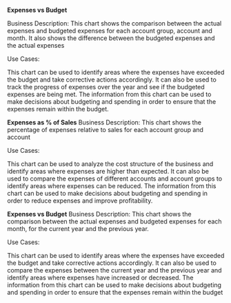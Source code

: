 **Expenses vs Budget**

Business Description:
This chart shows the comparison between the actual expenses and budgeted expenses for each account group, account and
month. It also shows the difference between the budgeted expenses and the actual expenses

Use Cases:

This chart can be used to identify areas where the expenses have exceeded the budget and take corrective actions
accordingly. It can also be used to track the progress of expenses over the year and see if the budgeted expenses are being met. 
The information from this chart can be used to make decisions about budgeting and spending in order to ensure that the
expenses remain within the budget.

**Expenses as % of Sales**
Business Description:
This chart shows the percentage of expenses relative to sales for each account group and account

Use Cases:

This chart can be used to analyze the cost structure of the business and identify areas where expenses are higher than
expected. It can also be used to compare the expenses of different accounts and account groups to identify areas where
expenses can be reduced. The information from this chart can be used to make decisions about budgeting and spending in
order to reduce expenses and improve profitability.

**Expenses vs Budget**
Business Description:
This chart shows the comparison between the actual expenses and budgeted expenses for each month, for the current year and
the previous year.

Use Cases:

This chart can be used to identify areas where the expenses have exceeded the budget and take corrective actions
accordingly. It can also be used to compare the expenses between the current year and the previous year and identify areas
where expenses have increased or decreased. The information from this chart can be used to make decisions about budgeting
and spending in order to ensure that the expenses remain within the budget
